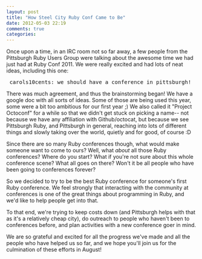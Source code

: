 ```yaml
---
layout: post
title: "How Steel City Ruby Conf Came to Be"
date: 2012-05-03 22:19
comments: true
categories:
---
```

Once upon a time, in an IRC room not so far away, a few people from the
Pittsburgh Ruby Users Group were talking about the awesome time we had just had
at Ruby Conf 2011. We were really excited and had lots of neat ideas, including
this one:

<pre> carols10cents: we should have a conference in pittsburgh! </pre>

There was much agreement, and thus the brainstorming began! We have a google doc
with all sorts of ideas. Some of those are being used this year, some were a bit
too ambitious for our first year ;) We also called it "Project Octoconf" for a
while so that we didn't get stuck on picking a name-- not because we have any
affiliation with Github/octocat, but because we see Pittsburgh Ruby, and
Pittsburgh in general, reaching into lots of different things and slowly taking
over the world, quietly and for good, of course :D

Since there are so many Ruby conferences though, what would make someone want to
come to ours? Well, what *about* all those Ruby conferences? Where do you start?
What if you're not sure about this whole conference scene? What all goes on
there? Won't it be all people who have been going to conferences forever?

So we decided to try to be the best Ruby conference for someone's first Ruby
conference. We feel strongly that interacting with the community at conferences
is one of the great things about programming in Ruby, and we'd like to help
people get into that.

To that end, we're trying to keep costs down (and Pittsburgh helps with that as
it's a relatively cheap city), do outreach to people who haven't been to
conferences before, and plan activities with a new conference goer in mind.

We are so grateful and excited for all the progress we've made and all the
people who have helped us so far, and we hope you'll join us for the culmination
of these efforts in August!